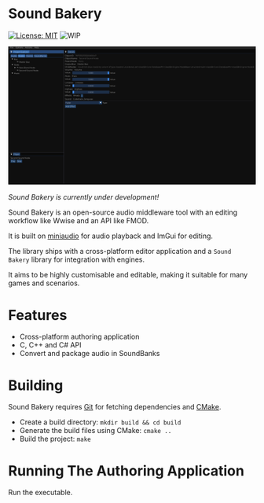# Sound Bakery

[![License: MIT](https://img.shields.io/badge/License-MIT-green.svg)](https://opensource.org/licenses/MIT)
![WIP](https://img.shields.io/badge/Status-WIP-yellow)

![Editor Screenshot](docs/img/sound-bakery-wip.png)

*Sound Bakery is currently under development!*

Sound Bakery is an open-source audio middleware tool with an editing workflow like Wwise and an API like FMOD.

It is built on [miniaudio](https://miniaud.io/index.html) for audio playback and ImGui for editing.

The library ships with a cross-platform editor application and a `Sound Bakery` library for integration with engines.

It aims to be highly customisable and editable, making it suitable for many games and scenarios.

# Features
- Cross-platform authoring application
- C, C++ and C# API
- Convert and package audio in SoundBanks

# Building

Sound Bakery requires [Git](https://git-scm.com) for fetching dependencies and [CMake](https://cmake.org).

- Create a build directory: `mkdir build && cd build`
- Generate the build files using CMake: `cmake ..`
- Build the project: `make`

# Running The Authoring Application
Run the executable.